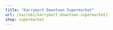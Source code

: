 ```yaml
---
title: "Karrymart Downtown Supermarket"
url: /nairobi/karrymart-downtown-supermarket/
shop: supermarket
---
```

